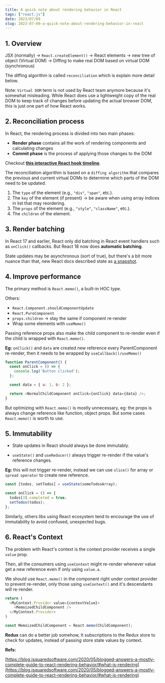 ```yaml
---
title: A quick note about rendering behavior in React
tags: ["react.js"]
date: 2023/07/09
slug: 2023-07-09-a-quick-note-about-rendering-behavior-in-react
---
```


## 1. Overview

JSX (normally) -> `React.createElement()` -> React elements -> new tree of object (Virtual DOM) -> Diffing to make real DOM based on virtual DOM (synchronous)

The diffing algorithm is called `reconciliation` which is explain more detail below.

Note: `Virtual DOM` term is not used by React team anymore because it's somewhat misleading. While React does use a lightweight copy of the real DOM to keep track of changes before updating the actual browser DOM, this is just one part of how React works.

## 2. Reconciliation process

In React, the rendering process is divided into two main phases:

- **Render phase** contains all the work of rendering components and calculating changes
- **Commit phase** is the process of applying those changes to the DOM

Checkout **[this interactive React hook timeline](https://julesblom.com/writing/react-hook-component-timeline)**.

The reconciliation algorithm is based on a `diffing algorithm` that compares the previous and current virtual DOMs to determine which parts of the DOM need to be updated.

1. The `type` of the element (e.g., `"div"`, `"span"`, etc.).
2. The `key` of the element (if present) -> be aware when using array indices in list that may reordering.
3. The `props` of the element (e.g., `"style"`, `"className"`, etc.).
4. The `children` of the element.

## 3. Render batching

In React 17 and earlier, React only did batching in React event handlers such as `onClick()` callbacks. But React 18 now does **automatic batching**.

State updates may be asynchronous (sort of true), but there's a bit more nuance than that, new React docs described state as [a snapshot](https://react.dev/learn/state-as-a-snapshot).

## 4. Improve performance

The primary method is `React.memo()`, a built-in HOC type.

Others:

- `React.Component.shouldComponentUpdate`
- `React.PureComponent`
- `props.children` -> stay the same if component re-render
- Wrap some elements with `useMemo()`

Passing reference props also make the child component to re-render even if the child is wrapped with `React.memo()`.

**Eg:** `onClick()` and `data` are created new reference every ParentComponent re-render, then it needs to be wrapped by `useCallback()/useMemo()`

```Javascript
function ParentComponent() {
  const onClick = () => {
    console.log('Button clicked');
  };

  const data = { a: 1, b: 2 };

  return <NormalChildComponent onClick={onClick} data={data} />;
}
```

But optimizing with `React.memo()` is mostly unnecessary, eg: the props is always change reference like function, object props. But some cases `React.memo()` is worth to use.

## 5. Immutability

- State updates in React should always be done immutably.

- `useState()` and `useReducer()` always trigger re-render if the value's reference changes.

**Eg:** this will not trigger re-render, instead we can use `slice()` for array or `spread operator` to create new reference.

```Javascript
const [todos, setTodos] = useState(someTodosArray);

const onClick = () => {
  todos[3].completed = true;
  setTodos(todos);
};
```

Similarly, others libs using React ecosystem tend to encourage the use of immutability to avoid confused, unexpected bugs.

## 6. React's Context

The problem with React's context is the context provider receives a single `value` prop.

Then, all the consumers using `useContext` might re-render whenever value get a new reference even if only using `value.a`.

We should use `React.memo()` in the component right under context provider to prevent re-render, only those using `useContext()` and it's descendants will re-render.

```Javascript
return (
  <MyContext.Provider value={contextValue}>
    <MemoizedChildComponent />
  </MyContext.Provider>
)

const MemoizedChildComponent = React.memo(ChildComponent);
```

**Redux** can do a better job somehow, It subscriptions to the Redux store to check for updates, instead of passing store state values by context.

**Refs:**

[https://blog.isquaredsoftware.com/2020/05/blogged-answers-a-mostly-complete-guide-to-react-rendering-behavior/#what-is-rendering](https://blog.isquaredsoftware.com/2020/05/blogged-answers-a-mostly-complete-guide-to-react-rendering-behavior/#what-is-rendering)
